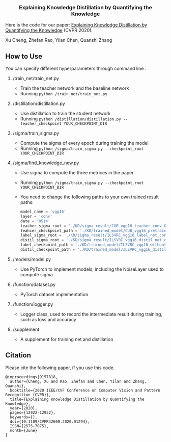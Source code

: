 

<!-- PROJECT TITLE -->
<br />

  <h3 align="center">Explaining Knowledge Distillation by Quantifying the Knowledge</h3>

<!-- ABOUT THE PROJECT -->

Here is the code for our paper: [Explaining Knowledge Distillation by Quantifying the Knowledge](https://arxiv.org/abs/2003.03622) (CVPR 2020).

Xu Cheng, Zhefan Rao, Yilan Chen, Quanshi Zhang

<!-- GETTING STARTED -->

## How to Use

You can specify different hyperparameters through command line .

1. /train_net/train_net.py                     

   - Train the teacher network and the baseline network
   - Running `python /train_net/train_net.py`

2. /distillation/distillation.py               

   - Use distillation to train the student network
   - Running `python /distillation/distillation.py --teacher_checkpoint YOUR_CHECKPOINT_DIR`

3. /sigma/train_sigma.py                     

   - Compute the sigma of every epoch during training the model
   - Running `python /sigma/train_sigma.py --checkpoint_root YOUR_CHECKPOINT_DIR`

4. /sigma/find_knowledge_new.py     

   - Use sigma to compute the three metrices in the paper

   - Running `python /sigma/train_sigma.py --checkpoint_root YOUR_CHECKPOINT_DIR`

   - You need to change the following paths to your own trained result paths:

     ```python
     model_name = 'vgg16'
     layer = 'conv'
     date = '0514'
     teacher_sigma_root = './KD/sigma_result/CUB_vgg16_teacher_conv_0201/'
     teahcer_checkpoint_path = './KD/trained_model/CUB_vgg16_pretrain_106/'
     label_sigma_root = './KD/sigma_result/ILSVRC_vgg16_label_net_conv_0415/'
     distil_sigma_root = './KD/sigma_result/ILSVRC_vgg16_distil_net_conv_0415/'
     label_checkpoint_path = './KD/trained_model/ILSVRC_vgg16_without_pretrain_1018/'
     distil_checkpoint_path = './KD/trained_model/ILSVRC_vgg16_distil_conv_0415/'
     ```

5. /models/model.py                            

   - Use PyTorch to implement models, including the NoiseLayer used to compute sigma

6. /function/dataset.py                        

   - PyTorch dataset implementation

7. /function/logger.py                          

   - Logger class, used to record the intermediate result during training, such as loss and accuracy

8. /supplement                                     

   - A supplement for training net and distillation



## Citation

Please cite the following paper, if you use this code.

```
@inproceedings{9157818,
  author={Cheng, Xu and Rao, Zhefan and Chen, Yilan and Zhang, Quanshi},
  booktitle={2020 IEEE/CVF Conference on Computer Vision and Pattern Recognition (CVPR)}, 
  title={Explaining Knowledge Distillation by Quantifying the Knowledge}, 
  year={2020},
  pages={12922-12932},
  keywords={},
  doi={10.1109/CVPR42600.2020.01294},
  ISSN={2575-7075},
  month={June}
}
```






